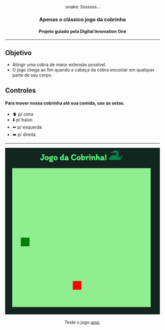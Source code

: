 <div align="center"> :snake: Sssssss... 

### Apenas o clássico jogo da cobrinha

#### Projeto guiado pela Digital Innovation One

</div>

---

## Objetivo

- Atingir uma cobra de maior extensão possível. 
- O jogo chega ao fim quando a cabeça da cobra encostar em qualquer parte de seu corpo.

## Controles

#### Para mover nossa cobrinha até sua comida, use as setas.

- :arrow_up: p/ cima
- :arrow_down: p/ baixo
- :arrow_left: p/ esquerda
- :arrow_right: p/ direita

---

<div align="center">
  <img src="./img/print-game.png">
  
  Teste o jogo [aqui](https://mecarolme.github.io/jogodacobrinha/).
</div>
